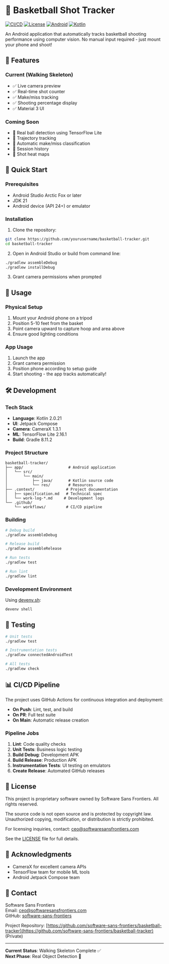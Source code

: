 # 🏀 Basketball Shot Tracker

[![CI/CD](https://github.com/software-sans-frontiers/basketball-tracker/actions/workflows/cicd.yml/badge.svg)](https://github.com/software-sans-frontiers/basketball-tracker/actions/workflows/cicd.yml)
[![License](https://img.shields.io/badge/License-Proprietary-red.svg)](LICENSE)
[![Android](https://img.shields.io/badge/Android-7.0%2B-green.svg)](https://developer.android.com)
[![Kotlin](https://img.shields.io/badge/Kotlin-2.0.21-purple.svg)](https://kotlinlang.org)

An Android application that automatically tracks basketball shooting performance using computer vision. No manual input required - just mount your phone and shoot!

## 📱 Features

### Current (Walking Skeleton)
- ✅ Live camera preview
- ✅ Real-time shot counter
- ✅ Make/miss tracking
- ✅ Shooting percentage display
- ✅ Material 3 UI

### Coming Soon
- 🚧 Real ball detection using TensorFlow Lite
- 🚧 Trajectory tracking
- 🚧 Automatic make/miss classification
- 🚧 Session history
- 🚧 Shot heat maps

## 🚀 Quick Start

### Prerequisites
- Android Studio Arctic Fox or later
- JDK 21
- Android device (API 24+) or emulator

### Installation

1. Clone the repository:
```bash
git clone https://github.com/yourusername/basketball-tracker.git
cd basketball-tracker
```

2. Open in Android Studio or build from command line:
```bash
./gradlew assembleDebug
./gradlew installDebug
```

3. Grant camera permissions when prompted

## 🎯 Usage

### Physical Setup
1. Mount your Android phone on a tripod
2. Position 5-10 feet from the basket
3. Point camera upward to capture hoop and area above
4. Ensure good lighting conditions

### App Usage
1. Launch the app
2. Grant camera permission
3. Position phone according to setup guide
4. Start shooting - the app tracks automatically!

## 🛠️ Development

### Tech Stack
- **Language**: Kotlin 2.0.21
- **UI**: Jetpack Compose
- **Camera**: CameraX 1.3.1
- **ML**: TensorFlow Lite 2.16.1
- **Build**: Gradle 8.11.2

### Project Structure
```
basketball-tracker/
├── app/                    # Android application
│   └── src/
│       └── main/
│           ├── java/       # Kotlin source code
│           └── res/        # Resources
├── .context/              # Project documentation
│   ├── specification.md   # Technical spec
│   └── work-log-*.md     # Development logs
└── .github/
    └── workflows/         # CI/CD pipeline
```

### Building

```bash
# Debug build
./gradlew assembleDebug

# Release build
./gradlew assembleRelease

# Run tests
./gradlew test

# Run lint
./gradlew lint
```

### Development Environment

Using [devenv.sh](https://devenv.sh/):
```bash
devenv shell
```

## 🧪 Testing

```bash
# Unit tests
./gradlew test

# Instrumentation tests
./gradlew connectedAndroidTest

# All tests
./gradlew check
```

## 📊 CI/CD Pipeline

The project uses GitHub Actions for continuous integration and deployment:

- **On Push**: Lint, test, and build
- **On PR**: Full test suite
- **On Main**: Automatic release creation

### Pipeline Jobs
1. **Lint**: Code quality checks
2. **Unit Tests**: Business logic testing
3. **Build Debug**: Development APK
4. **Build Release**: Production APK
5. **Instrumentation Tests**: UI testing on emulators
6. **Create Release**: Automated GitHub releases

## 📝 License

This project is proprietary software owned by Software Sans Frontiers. All rights reserved.

The source code is not open source and is protected by copyright law. Unauthorized copying, modification, or distribution is strictly prohibited.

For licensing inquiries, contact: ceo@softwaresansfrontiers.com

See the [LICENSE](LICENSE) file for full details.

## 🙏 Acknowledgments

- CameraX for excellent camera APIs
- TensorFlow team for mobile ML tools
- Android Jetpack Compose team

## 📧 Contact

Software Sans Frontiers  
Email: ceo@softwaresansfrontiers.com  
GitHub: [software-sans-frontiers](https://github.com/software-sans-frontiers)

Project Repository: [https://github.com/software-sans-frontiers/basketball-tracker](https://github.com/software-sans-frontiers/basketball-tracker) (Private)

---

**Current Status**: Walking Skeleton Complete ✅  
**Next Phase**: Real Object Detection 🚧